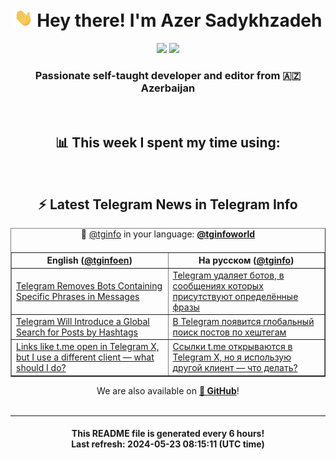 <div align="center">
	<div>
		<h1>
      <img src="./assets/hi.gif" width="30px"> Hey there! I'm Azer Sadykhzadeh
    </h1>
    <img height="18" src="https://komarev.com/ghpvc/?username=sadykhzadeh&label=Views&color=2081c1&style=flat-square" />
		<a href="https://wakatime.com/Azer"> <img height="18" src="https://wakatime.com/badge/user/f80ae27a-c328-426f-a381-bc84136e2dd6.svg" /> </a>
    <h3>
      Passionate self-taught developer and editor from 🇦🇿 Azerbaijan
    </h3>
  </div>
  <br>

<h2>📊 This week I spent my time using:</h2>

<!--START_SECTION:waka-->
<!--END_SECTION:waka-->

<br>

<h2>⚡️ Latest Telegram News in Telegram Info</h2>
  <table border>
		<tr>
			<th width="50%">English (<a href="https://t.me/tginfoen">@tginfoen</a>)</th>
			<th>На русском (<a href="https://t.me/tginfo">@tginfo</a>)</th>
		</tr>
		<caption>🚩 <a href="https://t.me/tginfo">@tginfo</a> in your language: <a href="https://t.me/tginfoworld"><b>@tginfoworld</b></a><caption/>
  <tr><td><a href="https://t.me/tginfoen/1917">Telegram Removes Bots Containing Specific Phrases in Messages</a></td>
    <td><a href="https://t.me/tginfo/4021">Telegram удаляет ботов, в сообщениях которых присутствуют определённые фразы</a></td></tr><tr><td><a href="https://t.me/tginfoen/1916">Telegram Will Introduce a Global Search for Posts by Hashtags</a></td>
    <td><a href="https://t.me/tginfo/4020">В Telegram появится глобальный поиск постов по хештегам</a></td></tr><tr><td><a href="https://t.me/tginfoen/1915">Links like t․me open in Telegram X, but I use a different client — what should I do?</a></td>
    <td><a href="https://t.me/tginfo/4019">Ссылки t․me открываются в Telegram X, но я использую другой клиент — что делать?</a></td></tr>
</table>
We are also available on <a href="https://github.com/tginfo"><b>🐙 GitHub</b></a>!
</div>

<br>
<hr>
<h4 align="center">This README file is generated <b>every 6 hours</b>!</br>Last refresh: <b>2024-05-23 08:15:11 (UTC time)</b></h4>
